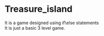 # Treasure_island
It is a game designed using if\else statements <br>
It is just a basic 3 level game.
